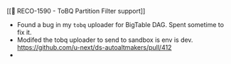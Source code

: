 [[🎯  RECO-1590 - ToBQ Partition Filter support]]
 * Found a bug in my `tobq` uploader for BigTable DAG. Spent sometime to fix it.
 * Modifed the tobq uploader to send to sandbox is env is dev. https://github.com/u-next/ds-autoaltmakers/pull/412
 *
